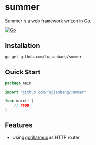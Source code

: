 # summer

Summer is a web framework written in Go.

[![Go](https://github.com/fujianbang/summer/actions/workflows/go.yml/badge.svg?branch=master)](https://github.com/fujianbang/summer/actions/workflows/go.yml)

## Installation

```bash
go get github.com/fujianbang/summer
```

## Quick Start

```go
package main

import "github.com/fujianbang/summer"

func main() {
	// TODO
}

```

## Features

* Using [gorilla/mux](https://github.com/gorilla/mux) as HTTP router